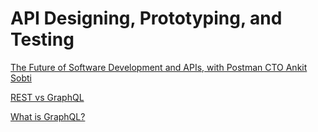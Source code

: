 # API Designing, Prototyping, and Testing

[The Future of Software Development and APIs, with Postman CTO Ankit Sobti](https://www.youtube.com/watch?v=qIgnVczcFgY)

[REST vs GraphQL](https://www.youtube.com/watch?v=eqnjWkVGvYw)

[What is GraphQL?](https://www.youtube.com/watch?v=pkqBe4SduYk)